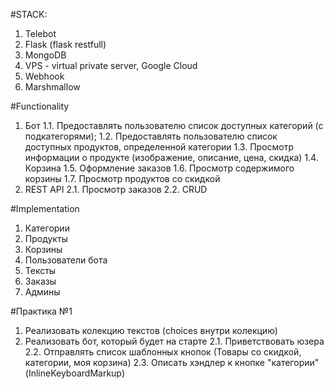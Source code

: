 #STACK:
1) Telebot
2) Flask (flask restfull)
3) MongoDB
4) VPS - virtual private server, Google Cloud
5) Webhook
6) Marshmallow

#Functionality
1) Бот
1.1. Предоставлять пользователю список доступных категорий (с подкатегорями);
1.2. Предоставлять пользователю список доступных продуктов, определенной категории
1.3. Просмотр информации о продукте (изображение, описание, цена, скидка)
1.4. Корзина
1.5. Оформление заказов
1.6. Просмотр содержимого корзины
1.7. Просмотр продуктов со скидкой
2) REST API
2.1. Просмотр заказов
2.2. CRUD

#Implementation
1) Категории
2) Продукты
3) Корзины
4) Пользователи бота
5) Тексты
6) Заказы
7) Админы

#Практика №1
1) Реализовать колекцию текстов (choices внутри колекцию)
2) Реализовать бот, который будет на старте
2.1. Приветствовать юзера
2.2. Отправлять список шаблонных кнопок
(Товары со скидкой, категории, моя корзина)
2.3. Описать хэндлер к кнопке "категории" (InlineKeyboardMarkup)
